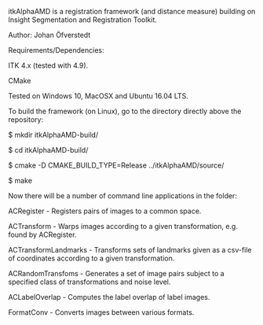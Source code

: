 
itkAlphaAMD is a registration framework (and distance measure) building on Insight Segmentation and Registration Toolkit.

Author: Johan Öfverstedt

Requirements/Dependencies:

ITK 4.x (tested with 4.9).

CMake

Tested on Windows 10, MacOSX and Ubuntu 16.04 LTS.

To build the framework (on Linux), go to the directory directly above the repository:

$ mkdir itkAlphaAMD-build/

$ cd itkAlphaAMD-build/

$ cmake -D CMAKE_BUILD_TYPE=Release ../itkAlphaAMD/source/

$ make

Now there will be a number of command line applications in the folder:

ACRegister - Registers pairs of images to a common space.

ACTransform - Warps images according to a given transformation, e.g. found by ACRegister.

ACTransformLandmarks - Transforms sets of landmarks given as a csv-file of coordinates according to a given transformation.

ACRandomTransfoms - Generates a set of image pairs subject to a specified class of transformations and noise level.

ACLabelOverlap - Computes the label overlap of label images.

FormatConv - Converts images between various formats.



